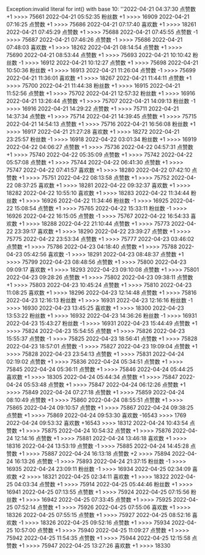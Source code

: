 Exception:invalid literal for int() with base 10: ''2022-04-21  04:37:30   点赞数 +1 >>>> 75661
2022-04-21  05:52:35   粉丝数 +1 >>>> 16909
2022-04-21  07:16:25   点赞数 +1 >>>> 75686
2022-04-21  07:17:40   喜欢数 +1 >>>> 18261
2022-04-21  07:45:29   点赞数 +1 >>>> 75688
2022-04-21  07:45:55   点赞数 -1 >>>> 75687
2022-04-21  07:46:26   点赞数 -1 >>>> 75686
2022-04-21  07:48:03   喜欢数 +1 >>>> 18262
2022-04-21  08:14:54   点赞数 +1 >>>> 75690
2022-04-21  08:53:44   点赞数 +1 >>>> 75693
2022-04-21  10:10:42   粉丝数 -1 >>>> 16912
2022-04-21  10:12:27   点赞数 +1 >>>> 75698
2022-04-21  10:50:36   粉丝数 +1 >>>> 16913
2022-04-21  11:26:04   点赞数 -1 >>>> 75699
2022-04-21  11:36:01   喜欢数 +1 >>>> 18267
2022-04-21  11:44:11   点赞数 +1 >>>> 75700
2022-04-21  11:44:38   粉丝数 +1 >>>> 16915
2022-04-21  11:52:56   点赞数 +1 >>>> 75702
2022-04-21  12:57:32   粉丝数 +1 >>>> 16916
2022-04-21  13:26:44   点赞数 +1 >>>> 75707
2022-04-21  14:09:13   粉丝数 -1 >>>> 16916
2022-04-21  14:29:22   点赞数 +1 >>>> 75711
2022-04-21  14:37:34   点赞数 +1 >>>> 75714
2022-04-21  14:39:45   点赞数 +1 >>>> 75715
2022-04-21  14:54:13   点赞数 +1 >>>> 75716
2022-04-21  16:56:08   粉丝数 +1 >>>> 16917
2022-04-21  21:27:28   喜欢数 +1 >>>> 18272
2022-04-21  23:25:57   粉丝数 -1 >>>> 16918
2022-04-22  03:01:34   粉丝数 +1 >>>> 16919
2022-04-22  04:06:27   点赞数 +1 >>>> 75736
2022-04-22  04:57:31   点赞数 +1 >>>> 75740
2022-04-22  05:35:09   点赞数 +1 >>>> 75742
2022-04-22  05:57:08   点赞数 +1 >>>> 75744
2022-04-22  06:41:30   点赞数 +1 >>>> 75747
2022-04-22  07:41:57   喜欢数 +1 >>>> 18280
2022-04-22  07:42:10   点赞数 +1 >>>> 75751
2022-04-22  08:13:58   点赞数 +1 >>>> 75752
2022-04-22  08:37:25   喜欢数 +1 >>>> 18281
2022-04-22  09:32:37   喜欢数 +1 >>>> 18282
2022-04-22  10:55:10   喜欢数 +1 >>>> 18283
2022-04-22  11:34:44   粉丝数 +1 >>>> 16926
2022-04-22  11:34:46   粉丝数 -1 >>>> 16925
2022-04-22  15:08:54   点赞数 +1 >>>> 75765
2022-04-22  15:33:11   粉丝数 -1 >>>> 16926
2022-04-22  16:15:05   点赞数 -1 >>>> 75767
2022-04-22  16:54:33   喜欢数 +1 >>>> 18288
2022-04-22  21:10:44   点赞数 +1 >>>> 75773
2022-04-22  23:39:17   喜欢数 +1 >>>> 18290
2022-04-22  23:39:27   点赞数 +1 >>>> 75775
2022-04-22  23:53:34   点赞数 +1 >>>> 75777
2022-04-23  03:46:02   点赞数 +1 >>>> 75786
2022-04-23  04:18:40   点赞数 +1 >>>> 75788
2022-04-23  05:42:56   喜欢数 -1 >>>> 18291
2022-04-23  08:48:37   点赞数 +1 >>>> 75799
2022-04-23  08:48:56   点赞数 +1 >>>> 75800
2022-04-23  09:09:17   喜欢数 +1 >>>> 18293
2022-04-23  09:10:08   点赞数 +1 >>>> 75801
2022-04-23  09:28:26   点赞数 +1 >>>> 75802
2022-04-23  09:38:11   点赞数 +1 >>>> 75803
2022-04-23  10:45:24   点赞数 +1 >>>> 75810
2022-04-23  11:08:25   喜欢数 +1 >>>> 18296
2022-04-23  12:14:48   点赞数 +1 >>>> 75816
2022-04-23  12:16:13   粉丝数 +1 >>>> 16931
2022-04-23  12:16:16   粉丝数 -1 >>>> 16930
2022-04-23  13:45:25   喜欢数 +1 >>>> 18300
2022-04-23  13:53:22   粉丝数 +1 >>>> 16932
2022-04-23  14:36:26   粉丝数 -1 >>>> 16931
2022-04-23  15:43:27   粉丝数 -1 >>>> 16931
2022-04-23  15:44:49   点赞数 +1 >>>> 75824
2022-04-23  15:54:55   点赞数 +1 >>>> 75826
2022-04-23  15:55:37   点赞数 -1 >>>> 75825
2022-04-23  18:56:41   点赞数 +1 >>>> 75828
2022-04-23  18:57:01   点赞数 -1 >>>> 75827
2022-04-23  19:09:04   点赞数 +1 >>>> 75828
2022-04-23  23:54:13   点赞数 +1 >>>> 75831
2022-04-24  02:19:02   点赞数 +1 >>>> 75836
2022-04-24  05:34:51   点赞数 +1 >>>> 75845
2022-04-24  05:36:11   点赞数 +1 >>>> 75846
2022-04-24  05:44:25   喜欢数 +1 >>>> 18305
2022-04-24  05:44:34   点赞数 +1 >>>> 75847
2022-04-24  05:53:48   点赞数 +1 >>>> 75847
2022-04-24  06:12:26   点赞数 +1 >>>> 75849
2022-04-24  07:27:18   点赞数 +1 >>>> 75859
2022-04-24  08:10:49   点赞数 +1 >>>> 75860
2022-04-24  08:55:51   点赞数 +1 >>>> 75865
2022-04-24  09:10:57   点赞数 +1 >>>> 75867
2022-04-24  09:38:25   点赞数 +1 >>>> 75869
2022-04-24  09:53:30   喜欢数 -16543 >>>> 1769
2022-04-24  09:53:32   喜欢数 +16543 >>>> 18312
2022-04-24  10:43:54   点赞数 +1 >>>> 75875
2022-04-24  10:54:32   点赞数 +1 >>>> 75876
2022-04-24  12:14:16   点赞数 +1 >>>> 75881
2022-04-24  13:46:18   喜欢数 +1 >>>> 18316
2022-04-24  13:53:19   点赞数 -1 >>>> 75885
2022-04-24  14:45:28   点赞数 +1 >>>> 75887
2022-04-24  16:13:18   点赞数 +2 >>>> 75894
2022-04-24  16:13:26   点赞数 -1 >>>> 75893
2022-04-24  21:37:15   粉丝数 -1 >>>> 16935
2022-04-24  23:09:11   粉丝数 -1 >>>> 16934
2022-04-25  02:34:09   喜欢数 +2 >>>> 18321
2022-04-25  02:34:11   喜欢数 +1 >>>> 18322
2022-04-25  04:03:34   点赞数 +1 >>>> 75914
2022-04-25  05:44:46   粉丝数 +1 >>>> 16941
2022-04-25  07:13:55   点赞数 +1 >>>> 75924
2022-04-25  07:15:56   粉丝数 +1 >>>> 16942
2022-04-25  07:33:45   点赞数 +1 >>>> 75925
2022-04-25  07:52:14   点赞数 +1 >>>> 75926
2022-04-25  07:55:06   喜欢数 +1 >>>> 18326
2022-04-25  07:55:15   点赞数 +1 >>>> 75927
2022-04-25  08:52:16   喜欢数 -1 >>>> 18326
2022-04-25  09:52:16   点赞数 +1 >>>> 75934
2022-04-25  10:57:00   点赞数 +1 >>>> 75940
2022-04-25  11:09:27   点赞数 +1 >>>> 75942
2022-04-25  11:54:35   点赞数 +1 >>>> 75944
2022-04-25  12:15:58   点赞数 +1 >>>> 75947
2022-04-25  13:27:26   喜欢数 +1 >>>> 18330
